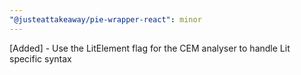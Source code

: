 ```yaml
---
"@justeattakeaway/pie-wrapper-react": minor
---
```


[Added] - Use the LitElement flag for the CEM analyser to handle Lit specific syntax
